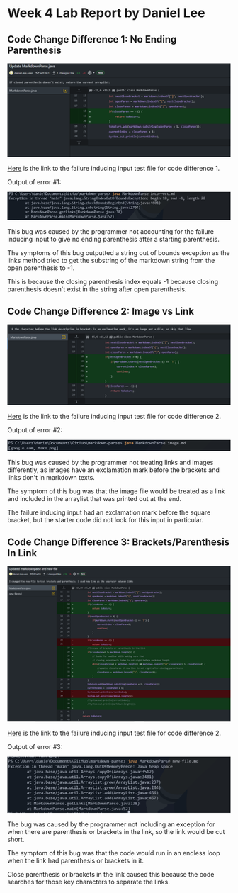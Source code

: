 # Week 4 Lab Report by Daniel Lee

## Code Change Difference 1: No Ending Parenthesis

![CodeChange1](images/codechange1.png)

[Here](input_fail_files/incorrect.html) is the link to the failure inducing input test file for code difference 1.

Output of error #1:

![Output of error #1](images/error1.PNG)

This bug was caused by the programmer not accounting for the failure inducing input to give no ending parenthesis after a starting parenthesis.

The symptoms of this bug outputted a string out of bounds exception as the links method tried to get the substring of the markdown string from the open parenthesis to -1.

This is because the closing parenthesis index equals -1 because closing parenthesis doesn't exist in the string after open parenthesis.

## Code Change Difference 2: Image vs Link

![CodeChange2](images/codechange2.png)

[Here](input_fail_files/image.html) is the link to the failure inducing input test file for code difference 2.

Output of error #2:

![Output of error #2](images/error2.PNG)

This bug was caused by the programmer not treating links and images differently, as images have an exclamation mark before the brackets and links don't in markdown texts.

The symptom of this bug was that the image file would be treated as a link and included in the arraylist that was printed out at the end.

The failure inducing input had an exclamation mark before the square bracket, but the starter code did not look for this input in particular. 

## Code Change Difference 3: Brackets/Parenthesis In Link

![CodeChange3](images/codechange3.png)

[Here](input_fail_files/new-file.html) is the link to the failure inducing input test file for code difference 2.

Output of error #3:

![Output of error #3](images/error3.PNG)

The bug was caused by the programmer not including an exception for when there are parenthesis or brackets in the link, so the link would be cut short.

The symptom of this bug was that the code would run in an endless loop when the link had parenthesis or brackets in it.

Close parenthesis or brackets in the link caused this because the code searches for those key characters to separate the links.